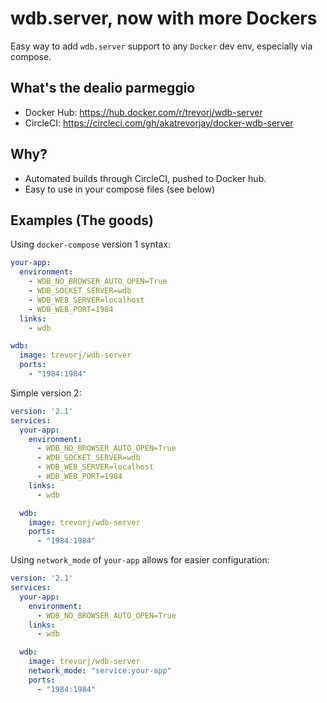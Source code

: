 wdb.server, now with more Dockers
=================================

Easy way to add `wdb.server` support to any `Docker` dev env, especially via compose.

What's the dealio parmeggio
---------------------------

* Docker Hub: https://hub.docker.com/r/trevorj/wdb-server
* CircleCI: https://circleci.com/gh/akatrevorjay/docker-wdb-server

Why?
----

* Automated builds through CircleCI, pushed to Docker hub.
* Easy to use in your compose files (see below)


Examples (The goods)
--------------------

Using `docker-compose` version 1 syntax:

```yaml
your-app:
  environment:
    - WDB_NO_BROWSER_AUTO_OPEN=True
    - WDB_SOCKET_SERVER=wdb
    - WDB_WEB_SERVER=localhost
    - WDB_WEB_PORT=1984
  links:
    - wdb

wdb:
  image: trevorj/wdb-server
  ports:
    - "1984:1984"
```

Simple version 2:

```yaml
version: '2.1'
services:
  your-app:
    environment:
      - WDB_NO_BROWSER_AUTO_OPEN=True
      - WDB_SOCKET_SERVER=wdb
      - WDB_WEB_SERVER=localhost
      - WDB_WEB_PORT=1984
    links:
      - wdb

  wdb:
    image: trevorj/wdb-server
    ports:
      - "1984:1984"
```

Using `network_mode` of `your-app` allows for easier configuration:

```yaml
version: '2.1'
services:
  your-app:
    environment:
      - WDB_NO_BROWSER_AUTO_OPEN=True
    links:
      - wdb

  wdb:
    image: trevorj/wdb-server
    network_mode: "service:your-app"
    ports:
      - "1984:1984"
```


